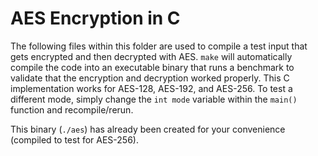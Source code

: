 # AES Encryption in C

The following files within this folder are used to compile a test input that gets encrypted and then decrypted with AES. `make` will automatically compile the code into an executable binary that runs a benchmark to validate that the encryption and decryption worked properly. This C implementation works for AES-128, AES-192, and AES-256. To test a different mode, simply change the `int mode` variable within the `main()` function and recompile/rerun.

This binary (`./aes`) has already been created for your convenience (compiled to test for AES-256).
